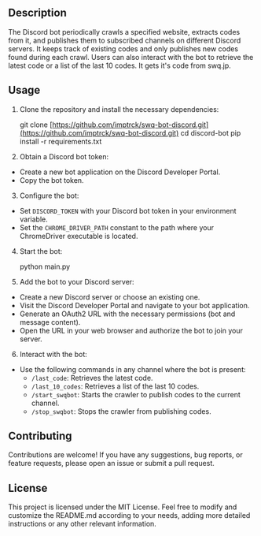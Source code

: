 ## Description

The Discord bot periodically crawls a specified website, extracts codes from it, and publishes them to subscribed channels on different Discord servers. It keeps track of existing codes and only publishes new codes found during each crawl. Users can also interact with the bot to retrieve the latest code or a list of the last 10 codes. It gets it's code from swq.jp.

## Usage

1. Clone the repository and install the necessary dependencies:

    git clone [https://github.com/imptrck/swq-bot-discord.git](https://github.com/imptrck/swq-bot-discord.git)
    cd discord-bot
    pip install -r requirements.txt
    
2. Obtain a Discord bot token:
- Create a new bot application on the Discord Developer Portal.
- Copy the bot token.

3. Configure the bot:
- Set `DISCORD_TOKEN` with your Discord bot token in your environment variable.
- Set the `CHROME_DRIVER_PATH` constant to the path where your ChromeDriver executable is located.

4. Start the bot:

    python main.py


5. Add the bot to your Discord server:
- Create a new Discord server or choose an existing one.
- Visit the Discord Developer Portal and navigate to your bot application.
- Generate an OAuth2 URL with the necessary permissions (bot and message content).
- Open the URL in your web browser and authorize the bot to join your server.

6. Interact with the bot:
- Use the following commands in any channel where the bot is present:
  - `/last_code`: Retrieves the latest code.
  - `/last_10_codes`: Retrieves a list of the last 10 codes.
  - `/start_swqbot`: Starts the crawler to publish codes to the current channel.
  - `/stop_swqbot`: Stops the crawler from publishing codes.


## Contributing

Contributions are welcome! If you have any suggestions, bug reports, or feature requests, please open an issue or submit a pull request.

## License

This project is licensed under the MIT License. Feel free to modify and customize the README.md according to your needs, adding more detailed instructions or any other relevant information.



